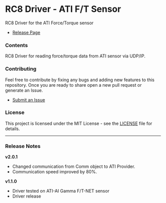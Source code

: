 # RC8 Driver - ATI F/T Sensor

RC8 Driver for the ATI Force/Torque sensor

- [Release Page](https://github.com/DENSO-2DLab/RC8_Driver-ATI_AI_Gamma/releases)

### Contents

RC8 Driver for reading force/torque data from ATI sensor via UDP/IP. 

### Contributing 

Feel free to contribute by fixing any bugs and adding new features to this repository. 
Once you are ready to share open a new pull request or generate an Issue. 
- [Submit an Issue](https://github.com/DENSO-2DLab/RC8_Driver-ATI_AI_Gamma/issues)


### License 

This project is licensed under the MIT License - see the [LICENSE](LICENSE) file for details.

---

### Release Notes 

**v2.0.1** 
- Changed communication from Comm object to ATI Provider. 
- Communication speed improved by 80%.

**v1.1.0**
- Driver tested on ATI-AI Gamma F/T-NET sensor
- Driver release 
